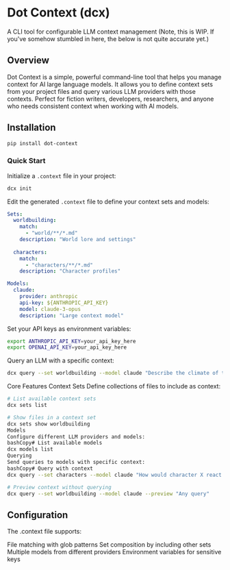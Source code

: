 # Dot Context (dcx)
A CLI tool for configurable LLM context management (Note, this is WIP. If you've somehow stumbled in here, the below is not quite accurate yet.)

## Overview
Dot Context is a simple, powerful command-line tool that helps you manage context for AI large language models. It allows you to define context sets from your project files and query various LLM providers with those contexts.
Perfect for fiction writers, developers, researchers, and anyone who needs consistent context when working with AI models.

## Installation
```bash
pip install dot-context
```

### Quick Start

Initialize a `.context` file in your project:

```bash
dcx init
```

Edit the generated `.context` file to define your context sets and models:

```yaml
Sets:
  worldbuilding:
    match:
      - "world/**/*.md"
    description: "World lore and settings"
  
  characters:
    match:
      - "characters/**/*.md"
    description: "Character profiles"

Models:
  claude:
    provider: anthropic
    api-key: ${ANTHROPIC_API_KEY}
    model: claude-3-opus
    description: "Large context model"
```

Set your API keys as environment variables:

```bash
export ANTHROPIC_API_KEY=your_api_key_here
export OPENAI_API_KEY=your_api_key_here
```

Query an LLM with a specific context:

```bash
dcx query --set worldbuilding --model claude "Describe the climate of the Northern Region"
```

Core Features
Context Sets
Define collections of files to include as context:
```bash
# List available context sets
dcx sets list

# Show files in a context set
dcx sets show worldbuilding
Models
Configure different LLM providers and models:
bashCopy# List available models
dcx models list
Querying
Send queries to models with specific context:
bashCopy# Query with context
dcx query --set characters --model claude "How would character X react to Y?"

# Preview context without querying
dcx query --set worldbuilding --model claude --preview "Any query"
```

## Configuration
The .context file supports:

File matching with glob patterns
Set composition by including other sets
Multiple models from different providers
Environment variables for sensitive keys
